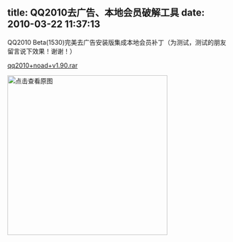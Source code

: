 title: QQ2010去广告、本地会员破解工具
date: 2010-03-22 11:37:13
---

<p>
	QQ2010 Beta(1530)完美去广告安装版集成本地会员补丁（为测试，测试的朋友留言说下效果！谢谢！）</p>
<div class="filedown">
	<a href="width/upload/201003/67abf0f0af548a018dc1131489fd2915-20100321224058.rar" id="file:" target="_blank">qq2010+noad+v1.90.rar</a></div>
<p>
	<a href="width/upload/201003/c5caa40e7e48cb614692a145290a77cf-20100321224805.jpg" id="file:" target="_blank"><img border="0" height="360" src="width/upload/201003/c5caa40e7e48cb614692a145290a77cf-20100321224805.jpg" title="点击查看原图" width="360" /></a></p>
<p>
	<br />
	&nbsp;</p>